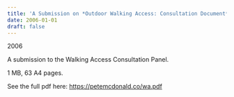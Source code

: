 ```yaml
---
title: 'A Submission on *Outdoor Walking Access: Consultation Document*'
date: 2006-01-01
draft: false
---
```

2006

A submission to the Walking Access Consultation Panel.

1 MB, 63 A4 pages.

See the full pdf here: https://petemcdonald.co/wa.pdf
